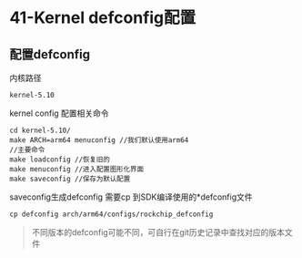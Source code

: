 # 41-Kernel defconfig配置

## 配置defconfig

内核路径

```
kernel-5.10
```

kernel config 配置相关命令

```
cd kernel-5.10/
make ARCH=arm64 menuconfig //我们默认使用arm64
//主要命令
make loadconfig //恢复旧的
make menuconfig //进入配置图形化界面
make saveconfig //保存为默认配置
```

saveconfig生成defconfig 需要cp 到SDK编译使用的*defconfig文件

```
cp defconfig arch/arm64/configs/rockchip_defconfig
```

> 不同版本的defconfig可能不同，可自行在git历史记录中查找对应的版本文件



